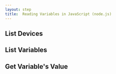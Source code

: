 ```yaml
---
layout: step
title:  Reading Variables in JavaScript (node.js)
---
```


## List Devices

## List Variables

## Get Variable's Value
